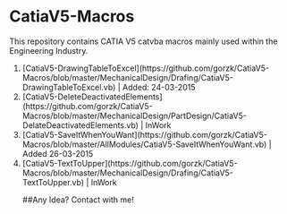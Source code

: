 # CatiaV5-Macros
This repository contains CATIA V5 catvba macros mainly used within the Engineering Industry.
<ol>
<li>[CatiaV5-DrawingTableToExcel](https://github.com/gorzk/CatiaV5-Macros/blob/master/MechanicalDesign/Drafing/CatiaV5-DrawingTableToExcel.vb) | Added: 24-03-2015
<li>[CatiaV5-DeleteDeactivatedElements](https://github.com/gorzk/CatiaV5-Macros/blob/master/MechanicalDesign/PartDesign/CatiaV5-DelateDeactivatedElements.vb) | InWork
<li>[CatiaV5-SaveItWhenYouWant](https://github.com/gorzk/CatiaV5-Macros/blob/master/AllModules/CatiaV5-SaveItWhenYouWant.vb) | Added 26-03-2015
<li>[CatiaV5-TextToUpper](https://github.com/gorzk/CatiaV5-Macros/blob/master/MechanicalDesign/Drafing/CatiaV5-TextToUpper.vb) | InWork

##Any Idea? Contact with me!
<ol>
